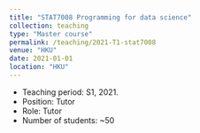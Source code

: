 ```yaml
---
title: "STAT7008 Programming for data science"
collection: teaching
type: "Master course"
permalink: /teaching/2021-T1-stat7008
venue: "HKU"
date: 2021-01-01
location: "HKU"
---
```

* Teaching period: S1, 2021.
* Position: Tutor
* Role: Tutor
* Number of students: ~50
